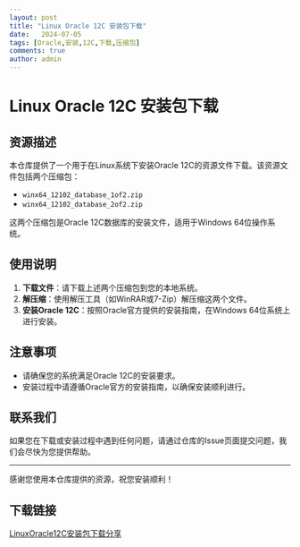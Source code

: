 ```yaml
---
layout: post
title: "Linux Oracle 12C 安装包下载"
date:   2024-07-05
tags: [Oracle,安装,12C,下载,压缩包]
comments: true
author: admin
---
```

# Linux Oracle 12C 安装包下载

## 资源描述

本仓库提供了一个用于在Linux系统下安装Oracle 12C的资源文件下载。该资源文件包括两个压缩包：

- `winx64_12102_database_1of2.zip`
- `winx64_12102_database_2of2.zip`

这两个压缩包是Oracle 12C数据库的安装文件，适用于Windows 64位操作系统。

## 使用说明

1. **下载文件**：请下载上述两个压缩包到您的本地系统。
2. **解压缩**：使用解压工具（如WinRAR或7-Zip）解压缩这两个文件。
3. **安装Oracle 12C**：按照Oracle官方提供的安装指南，在Windows 64位系统上进行安装。

## 注意事项

- 请确保您的系统满足Oracle 12C的安装要求。
- 安装过程中请遵循Oracle官方的安装指南，以确保安装顺利进行。

## 联系我们

如果您在下载或安装过程中遇到任何问题，请通过仓库的Issue页面提交问题，我们会尽快为您提供帮助。

---

感谢您使用本仓库提供的资源，祝您安装顺利！

## 下载链接

[LinuxOracle12C安装包下载分享](https://pan.quark.cn/s/f3f7fbf3394a)